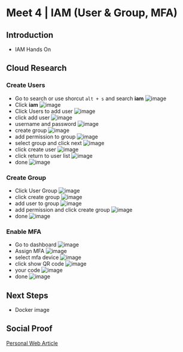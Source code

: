 
# Meet 4 | IAM (User & Group, MFA)

## Introduction
- IAM Hands On

## Cloud Research

### Create Users
- Go to search or use shorcut <code>alt + s</code> and search <b>iam</b>
![image](https://user-images.githubusercontent.com/118882411/221349821-3dcc08a7-4021-4295-9d21-bea56082d7bc.png)
- Click <b>iam</b>
![image](https://user-images.githubusercontent.com/118882411/221349931-88ad2578-d4d9-4208-be88-a1ec0b77c676.png)
- Click Users to add user
![image](https://user-images.githubusercontent.com/118882411/221350000-d5062e1a-e02a-431f-be67-8fe80bcab7a4.png)
- click add user
![image](https://user-images.githubusercontent.com/118882411/221350032-16648a44-f669-4482-85a2-53885b3569a8.png)
- username and password
![image](https://user-images.githubusercontent.com/118882411/221352901-774c4006-bce0-4f43-819b-b5212c74fc24.png)
- create group
![image](https://user-images.githubusercontent.com/118882411/221350256-e4e5a9b8-b224-4d26-8d08-647c50e8c4ad.png)
- add permission to group
![image](https://user-images.githubusercontent.com/118882411/221350391-b5657a2d-e0b2-417a-a152-6beffb01c889.png)
- select group and click next
![image](https://user-images.githubusercontent.com/118882411/221350483-756f2f0c-5c6f-4cb5-98c1-ee89a414dcc0.png)
- click create user
![image](https://user-images.githubusercontent.com/118882411/221350808-24dd4b0c-f392-4fe7-90e7-a22ed4a2f6b9.png)
- click return to user list
![image](https://user-images.githubusercontent.com/118882411/221353007-6ba6fa09-b3fb-4377-a5cc-d595fc13acdc.png)
- done
![image](https://user-images.githubusercontent.com/118882411/221352590-8037d8fb-195e-42e6-a339-2f693ac63814.png)


### Create Group
- Click User Group
![image](https://user-images.githubusercontent.com/118882411/221350862-216acba8-2902-4bb0-a628-1cbf3a0224e0.png)
- click create group
![image](https://user-images.githubusercontent.com/118882411/221350891-16fb05b4-be6a-4f36-a241-4324bf03d28f.png)
- add user to group
![image](https://user-images.githubusercontent.com/118882411/221351022-f4c32078-acac-471a-a2b3-78debe095777.png)
- add permission and click create group
![image](https://user-images.githubusercontent.com/118882411/221351057-c1e6306d-1271-4294-b10c-c8b50e8b9f4c.png)
- done
![image](https://user-images.githubusercontent.com/118882411/221352629-1108f3ff-4774-4074-8750-6de57c895d5b.png)


### Enable MFA
- Go to dashboard
![image](https://user-images.githubusercontent.com/118882411/221351526-b8452f18-ca72-4b11-ad99-ff4dfcda12eb.png)
- Assign MFA
![image](https://user-images.githubusercontent.com/118882411/221351572-f3133f7f-6e9d-4696-96f8-279df5f40b03.png)
- select mfa device
![image](https://user-images.githubusercontent.com/118882411/221351661-a3750e40-3060-41f1-a491-2d20b6931136.png)
- click show QR code
![image](https://user-images.githubusercontent.com/118882411/221351682-604976d0-e7df-4475-a4d0-e808e8394c8d.png)
- your code
![image](https://user-images.githubusercontent.com/118882411/221352346-e1965ed3-12ae-4ce9-9338-f64ba9e94791.png)
- done
![image](https://user-images.githubusercontent.com/118882411/221352458-6ae43e99-c946-4946-9eb5-ce94f024c448.png)

## Next Steps

- Docker image

## Social Proof

[Personal Web Article](https://afifurrohman-id.github.io/article/100DaysOfCloud/cloud.html)
